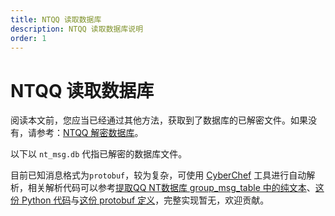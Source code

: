 ```yaml
---
title: NTQQ 读取数据库
description: NTQQ 读取数据库说明
order: 1
---
```


# NTQQ 读取数据库

阅读本文前，您应当已经通过其他方法，获取到了数据库的已解密文件。如果没有，请参考：[NTQQ 解密数据库](/decrypt/NTQQ%20解密数据库.md)。

以下以 `nt_msg.db` 代指已解密的数据库文件。

目前已知消息格式为`protobuf`，较为复杂，可使用 [CyberChef](https://gchq.github.io/CyberChef/#recipe=Protobuf_Decode('',false,false)Decode_text('UTF-8%20(65001)')) 工具进行自动解析，相关解析代码可以参考[提取QQ NT数据库 group_msg_table 中的纯文本](https://github.com/QQBackup/ntdb-plaintext-extracter)、[这份 Python 代码](https://github.com/QQBackup/QQ-History-Backup/issues/9#issuecomment-1929105881)与[这份 protobuf 定义](https://github.com/QQBackup/qq-win-db-key/issues/38#issuecomment-2294619828)，完整实现暂无，欢迎贡献。